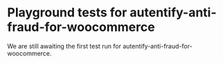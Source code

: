 # Playground tests for autentify-anti-fraud-for-woocommerce
We are still awaiting the first test run for autentify-anti-fraud-for-woocommerce.
